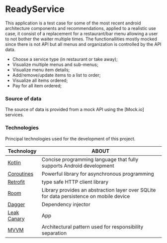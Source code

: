 # ReadyService
This application is a test case for some of the most recent android architecture components and recommendations, applied to a realistic use case, it consist of a replacement for a restaurant/bar menu allowing a user to  not bother the waiter multiple times.
The functionallities mostly mocked since there is not API but all menus and organization is controlled by the API data.

* Choose a service type (in restaurant or take away);
* Visualize multiple menus and sub-menus;
* Visualize menu item details;
* Add/remove/update items to a list to order;
* Visualize all items ordered;
* Pay for all item ordered;

### Source of data
The source of data is provided from a mock API using the [Mock.io] services.

### Technologies
Principal technologies used for the development of this project.

| Technology | ABOUT |
| ------ | ------ |
| [Kotlin] |Concise programming language that fully supports Android development |
| [Coroutines] | Powerful library for asynchronous programming |
| [Retrofit] | type safe HTTP client library|
| [Room] | Library provides an abstraction layer over SQLite for data persistence on mobile device |
| [Dagger] | Dependency injector |
| [Leak Canary] |App | Memory leak detection library |
| [MVVM] | Architectural pattern used for responsibility separation |

[ISEL]: <https://www.isel.pt/en>
[Kotlin]: <https://kotlinlang.org/>
[Coroutines]: <https://kotlinlang.org/docs/reference/coroutines-overview.html/>
[Retrofit]: <https://square.github.io/retrofit/>
[Room]: <https://developer.android.com/topic/libraries/architecture/room>
[Dagger]: <https://google.github.io/dagger/>
[Leak Canary]: <https://github.com/square/leakcanary>
[MVVM]: <https://en.wikipedia.org/wiki/Model%E2%80%93view%E2%80%93viewmodel>

